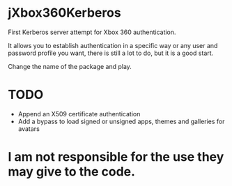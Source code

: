 # jXbox360Kerberos
First Kerberos server attempt for Xbox 360 authentication.

It allows you to establish authentication in a specific way or any user and password profile you want, there is still a lot to do, but it is a good start.

Change the name of the package and play. 
# TODO
- Append an X509 certificate authentication
- Add a bypass to load signed or unsigned apps, themes and galleries for avatars

# I am not responsible for the use they may give to the code.
